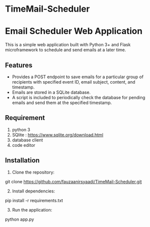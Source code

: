 # TimeMail-Scheduler
# Email Scheduler Web Application

This is a simple web application built with Python 3+ and Flask microframework to schedule and send emails at a later time.

## Features

- Provides a POST endpoint to save emails for a particular group of recipients with specified event ID, email subject, content, and timestamp.
- Emails are stored in a SQLite database.
- A script is included to periodically check the database for pending emails and send them at the specified timestamp.

## Requirement 
1. python 3
2. SQlite : https://www.sqlite.org/download.html
3. database client
4. code editor

## Installation

1. Clone the repository:

git clone https://github.com/fauzaanirsyaadi/TimeMail-Scheduler.git

2. Install dependencies:

pip install -r requirements.txt

3. Run the application:

python app.py